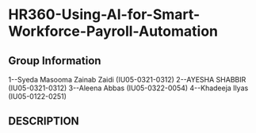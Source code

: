 # HR360-Using-AI-for-Smart-Workforce-Payroll-Automation

## Group Information
1--Syeda Masooma Zainab Zaidi (IU05-0321-0312)
2--AYESHA SHABBIR (IU05-0321-0312)
3--Aleena Abbas (IU05-0322-0054)
4--Khadeeja Ilyas (IU05-0122-0251)

## DESCRIPTION

